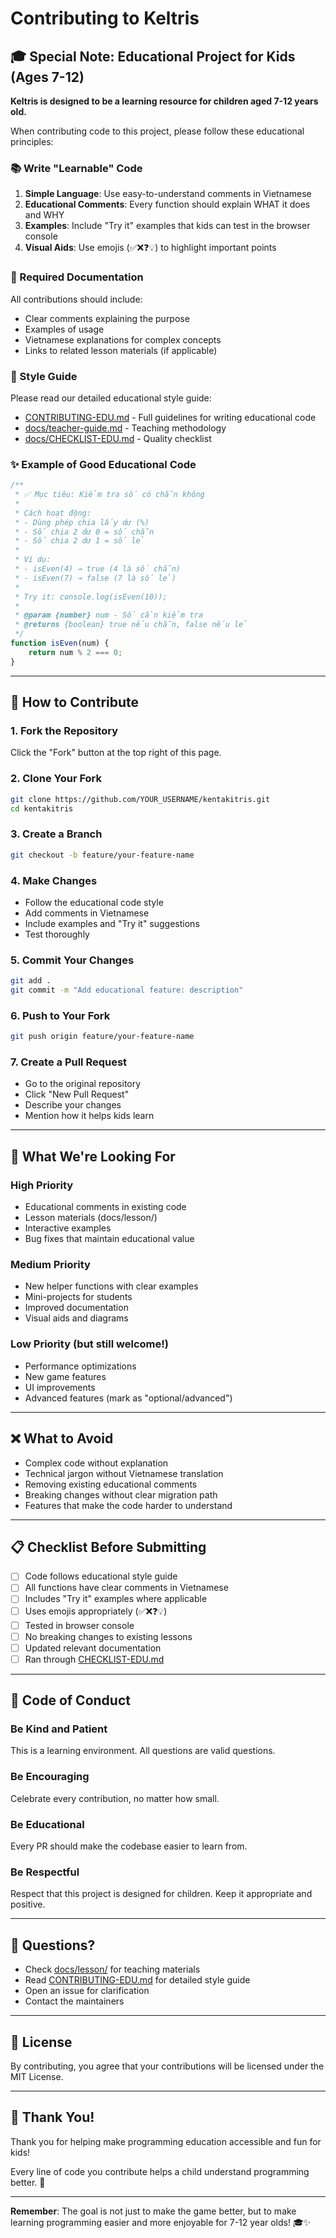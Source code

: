 # Contributing to Keltris

## 🎓 Special Note: Educational Project for Kids (Ages 7-12)

**Keltris is designed to be a learning resource for children aged 7-12 years old.**

When contributing code to this project, please follow these educational principles:

### 📚 Write "Learnable" Code

1. **Simple Language**: Use easy-to-understand comments in Vietnamese
2. **Educational Comments**: Every function should explain WHAT it does and WHY
3. **Examples**: Include "Try it" examples that kids can test in the browser console
4. **Visual Aids**: Use emojis (✅❌❓💡) to highlight important points

### 📖 Required Documentation

All contributions should include:
- Clear comments explaining the purpose
- Examples of usage
- Vietnamese explanations for complex concepts
- Links to related lesson materials (if applicable)

### 🎯 Style Guide

Please read our detailed educational style guide:
- [CONTRIBUTING-EDU.md](../CONTRIBUTING-EDU.md) - Full guidelines for writing educational code
- [docs/teacher-guide.md](../docs/teacher-guide.md) - Teaching methodology
- [docs/CHECKLIST-EDU.md](../docs/CHECKLIST-EDU.md) - Quality checklist

### ✨ Example of Good Educational Code

```javascript
/**
 * ✅ Mục tiêu: Kiểm tra số có chẵn không
 * 
 * Cách hoạt động:
 * - Dùng phép chia lấy dư (%)
 * - Số chia 2 dư 0 = số chẵn
 * - Số chia 2 dư 1 = số lẻ
 * 
 * Ví dụ:
 * - isEven(4) → true (4 là số chẵn)
 * - isEven(7) → false (7 là số lẻ)
 * 
 * Try it: console.log(isEven(10));
 * 
 * @param {number} num - Số cần kiểm tra
 * @returns {boolean} true nếu chẵn, false nếu lẻ
 */
function isEven(num) {
    return num % 2 === 0;
}
```

---

## 🚀 How to Contribute

### 1. Fork the Repository
Click the "Fork" button at the top right of this page.

### 2. Clone Your Fork
```bash
git clone https://github.com/YOUR_USERNAME/kentakitris.git
cd kentakitris
```

### 3. Create a Branch
```bash
git checkout -b feature/your-feature-name
```

### 4. Make Changes
- Follow the educational code style
- Add comments in Vietnamese
- Include examples and "Try it" suggestions
- Test thoroughly

### 5. Commit Your Changes
```bash
git add .
git commit -m "Add educational feature: description"
```

### 6. Push to Your Fork
```bash
git push origin feature/your-feature-name
```

### 7. Create a Pull Request
- Go to the original repository
- Click "New Pull Request"
- Describe your changes
- Mention how it helps kids learn

---

## 🎯 What We're Looking For

### High Priority
- Educational comments in existing code
- Lesson materials (docs/lesson/)
- Interactive examples
- Bug fixes that maintain educational value

### Medium Priority
- New helper functions with clear examples
- Mini-projects for students
- Improved documentation
- Visual aids and diagrams

### Low Priority (but still welcome!)
- Performance optimizations
- New game features
- UI improvements
- Advanced features (mark as "optional/advanced")

---

## ❌ What to Avoid

- Complex code without explanation
- Technical jargon without Vietnamese translation
- Removing existing educational comments
- Breaking changes without clear migration path
- Features that make the code harder to understand

---

## 📋 Checklist Before Submitting

- [ ] Code follows educational style guide
- [ ] All functions have clear comments in Vietnamese
- [ ] Includes "Try it" examples where applicable
- [ ] Uses emojis appropriately (✅❌❓💡)
- [ ] Tested in browser console
- [ ] No breaking changes to existing lessons
- [ ] Updated relevant documentation
- [ ] Ran through [CHECKLIST-EDU.md](../docs/CHECKLIST-EDU.md)

---

## 🌟 Code of Conduct

### Be Kind and Patient
This is a learning environment. All questions are valid questions.

### Be Encouraging
Celebrate every contribution, no matter how small.

### Be Educational
Every PR should make the codebase easier to learn from.

### Be Respectful
Respect that this project is designed for children. Keep it appropriate and positive.

---

## 🙋 Questions?

- Check [docs/lesson/](../docs/lesson/) for teaching materials
- Read [CONTRIBUTING-EDU.md](../CONTRIBUTING-EDU.md) for detailed style guide
- Open an issue for clarification
- Contact the maintainers

---

## 📜 License

By contributing, you agree that your contributions will be licensed under the MIT License.

---

## 🎉 Thank You!

Thank you for helping make programming education accessible and fun for kids!

Every line of code you contribute helps a child understand programming better. 💪

---

**Remember**: The goal is not just to make the game better, but to make learning programming easier and more enjoyable for 7-12 year olds! 🎓✨

